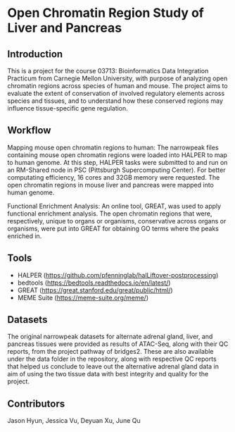 # Open Chromatin Region Study of Liver and Pancreas

## Introduction
This is a project for the course 03713: Bioinformatics Data Integration Practicum from Carnegie Mellon University, with purpose of analyzing open chromatin regions across species of human and mouse. The project aims to evaluate the extent of conservation of involved regulatory elements across species and tissues, and to understand how these conserved regions may influence tissue-specific gene regulation. 

## Workflow

Mapping mouse open chromatin regions to human:
The narrowpeak files containing mouse open chromatin regions were loaded into HALPER to map to human genome. At this step, HALPER tasks were submitted to and run on an RM-Shared node in PSC (Pittsburgh Supercomputing Center). For better computating efficiency, 16 cores and 32GB memory were requested. The open chromatin regions in mouse liver and pancreas were mapped into human genome.

Functional Enrichment Analysis:
An online tool, GREAT, was used to apply functional enrichment analysis. The open chromatin regions that were, respectively, unique to organs or organisms, conservative across organs or organisms, were put into GREAT for obtaining GO terms where the peaks enriched in.

## Tools
- HALPER (https://github.com/pfenninglab/halLiftover-postprocessing)
- bedtools (https://bedtools.readthedocs.io/en/latest/)
- GREAT (https://great.stanford.edu/great/public/html/)
- MEME Suite (https://meme-suite.org/meme/)

## Datasets
The original narrowpeak datasets for alternate adrenal gland, liver, and pancreas tissues were provided as results of ATAC-Seq, along with their QC reports, from the project pathway of bridges2. These are also available under the data folder in the repository, along with respective QC reports that helped us conclude to leave out the alternative adrenal gland data in aim of using the two tissue data with best integrity and quality for the project.

## Contributors
Jason Hyun, Jessica Vu, Deyuan Xu, June Qu
